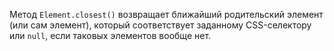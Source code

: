 Метод `Element.closest()` возвращает ближайший родительский элемент (или сам элемент), который соответствует заданному CSS-селектору или `null`, если таковых элементов вообще нет.